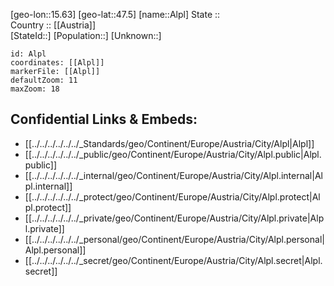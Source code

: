 ﻿---
location: [47.5,15.63] 
mapzoom: [7,12] 
mapmarker: city 
type: City
tags:
- geo/City


SpocWebEntityId: 28756
isDeleted: false
confidential: public

---
[geo-lon::15.63] 
[geo-lat::47.5] 
[name::Alpl] 
State ::  
Country :: [[Austria]]  
[StateId::] 
[Population::] 
[Unknown::] 


```leaflet
id: Alpl
coordinates: [[Alpl]] 
markerFile: [[Alpl]] 
defaultZoom: 11 
maxZoom: 18
```


## Confidential Links & Embeds: 
- [[../../../../../../_Standards/geo/Continent/Europe/Austria/City/Alpl|Alpl]] 
- [[../../../../../../_public/geo/Continent/Europe/Austria/City/Alpl.public|Alpl.public]] 
- [[../../../../../../_internal/geo/Continent/Europe/Austria/City/Alpl.internal|Alpl.internal]] 
- [[../../../../../../_protect/geo/Continent/Europe/Austria/City/Alpl.protect|Alpl.protect]] 
- [[../../../../../../_private/geo/Continent/Europe/Austria/City/Alpl.private|Alpl.private]] 
- [[../../../../../../_personal/geo/Continent/Europe/Austria/City/Alpl.personal|Alpl.personal]] 
- [[../../../../../../_secret/geo/Continent/Europe/Austria/City/Alpl.secret|Alpl.secret]] 
